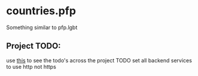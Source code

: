 # countries.pfp
 Something similar to pfp.lgbt

## Project TODO:
use [this](https://marketplace.visualstudio.com/items?itemName=Gruntfuggly.todo-tree) to see the todo's across the project
TODO set all backend services to use http not https
